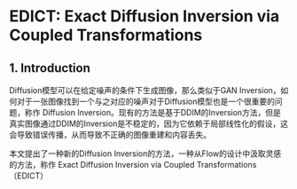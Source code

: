 # EDICT: Exact Diffusion Inversion via Coupled Transformations

## 1. Introduction
Diffusion模型可以在给定噪声的条件下生成图像，那么类似于GAN Inversion，如何对于一张图像找到一个与之对应的噪声对于Diffusion模型也是一个很重要的问题，称作 Diffusion Inversion。现有的方法是基于DDIM的Inversion方法，但是真实图像通过DDIM的Inversion是不稳定的，因为它依赖于局部线性化的假设，这会导致错误传播，从而导致不正确的图像重建和内容丢失。

本文提出了一种新的Diffusion Inversion的方法，一种从Flow的设计中汲取灵感的方法，称作 Exact Diffusion Inversion via Coupled Transformations（EDICT）
  
